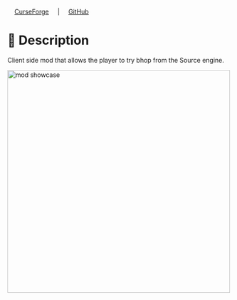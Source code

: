 <div>
  <div>
    <a href="https://www.curseforge.com/minecraft/mc-mods/sourcehop" rel="nofollow">CurseForge</a>
    <span> | </span>
    <a href="https://github.com/ZipeStudio/SourceHop" rel="nofollow">GitHub</a>
  </div>
</div>

# 💬 Description
Client side mod that allows the player to try bhop from the Source engine.

  <img src="https://github.com/user-attachments/assets/c8989f0b-e981-4d3f-a4b9-b9bdc68c9d35" width="500px" alt="mod showcase"/>
